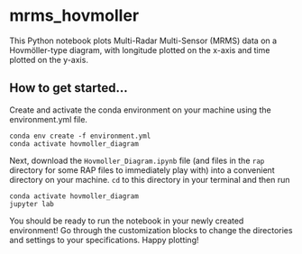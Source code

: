 # mrms_hovmoller
This Python notebook plots Multi-Radar Multi-Sensor (MRMS) data on a Hovmöller-type diagram, with longitude plotted on the x-axis and time plotted on the y-axis.

## How to get started...
Create and activate the conda environment on your machine using the environment.yml file.
```
conda env create -f environment.yml
conda activate hovmoller_diagram
```
Next, download the `Hovmoller_Diagram.ipynb` file (and files in the `rap` directory for some RAP files to immediately play with) into a convenient directory on your machine. `cd` to this directory in your terminal and then run
```
conda activate hovmoller_diagram
jupyter lab
```
You should be ready to run the notebook in your newly created environment! Go through the customization blocks to change the directories and settings to your specifications. Happy plotting!
